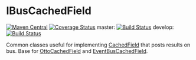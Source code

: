 # IBusCachedField
[![Maven Central](https://maven-badges.herokuapp.com/maven-central/com.byoutline.ibuscachedfield/ibuscachedfield/badge.svg?style=flat)](http://mvnrepository.com/artifact/com.byoutline.ibuscachedfield/ibuscachedfield)
[![Coverage Status](https://coveralls.io/repos/byoutline/IBusCachedField/badge.svg?branch=master&service=github)](https://coveralls.io/github/byoutline/IBusCachedField?branch=master)
 master:  [![Build Status](https://travis-ci.org/byoutline/IBusCachedField.svg?branch=master)](https://travis-ci.org/byoutline/IBusCachedField)
 develop: [![Build Status](https://travis-ci.org/byoutline/IBusCachedField.svg?branch=develop)](https://travis-ci.org/byoutline/IBusCachedField)
 
Common classes useful for implementing [CachedField](https://github.com/byoutline/CachedField) that posts results on bus. 
Base for [OttoCachedField](https://github.com/byoutline/OttoCachedField) and [EventBusCachedField](https://github.com/byoutline/EventBusCachedField).


